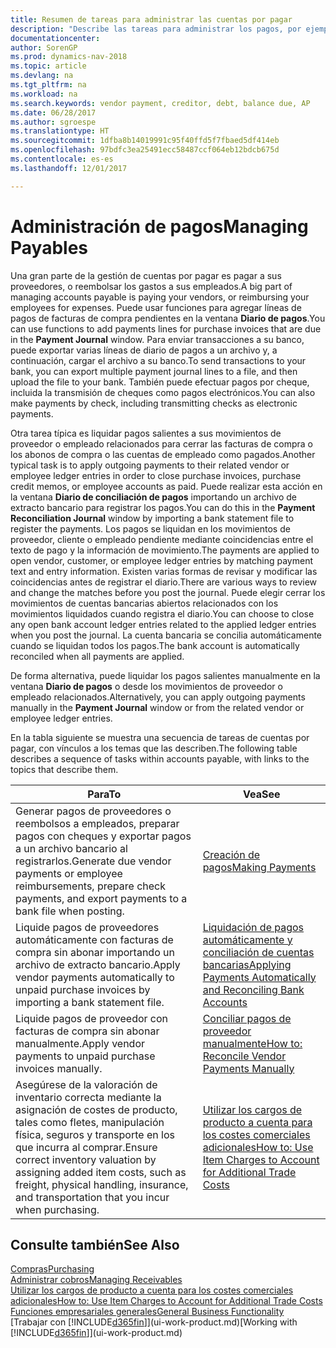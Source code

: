 ```yaml
---
title: Resumen de tareas para administrar las cuentas por pagar
description: "Describe las tareas para administrar los pagos, por ejemplo, los pagos a acreedores o la liquidación de pagos salientes en movimientos para cerrar facturas o abonos."
documentationcenter: 
author: SorenGP
ms.prod: dynamics-nav-2018
ms.topic: article
ms.devlang: na
ms.tgt_pltfrm: na
ms.workload: na
ms.search.keywords: vendor payment, creditor, debt, balance due, AP
ms.date: 06/28/2017
ms.author: sgroespe
ms.translationtype: HT
ms.sourcegitcommit: 1dfba8b14019991c95f40ffd5f7fbaed5df414eb
ms.openlocfilehash: 97bdfc3ea25491ecc58487ccf064eb12bdcb675d
ms.contentlocale: es-es
ms.lasthandoff: 12/01/2017

---
```

# <a name="managing-payables"></a><span data-ttu-id="82bc0-103">Administración de pagos</span><span class="sxs-lookup"><span data-stu-id="82bc0-103">Managing Payables</span></span>
<span data-ttu-id="82bc0-104">Una gran parte de la gestión de cuentas por pagar es pagar a sus proveedores, o reembolsar los gastos a sus empleados.</span><span class="sxs-lookup"><span data-stu-id="82bc0-104">A big part of managing accounts payable is paying your vendors, or reimbursing your employees for expenses.</span></span> <span data-ttu-id="82bc0-105">Puede usar funciones para agregar líneas de pagos de facturas de compra pendientes en la ventana **Diario de pagos**.</span><span class="sxs-lookup"><span data-stu-id="82bc0-105">You can use functions to add payments lines for purchase invoices that are due in the **Payment Journal** window.</span></span> <span data-ttu-id="82bc0-106">Para enviar transacciones a su banco, puede exportar varias líneas de diario de pagos a un archivo y, a continuación, cargar el archivo a su banco.</span><span class="sxs-lookup"><span data-stu-id="82bc0-106">To send transactions to your bank, you can export multiple payment journal lines to a file, and then upload the file to your bank.</span></span> <span data-ttu-id="82bc0-107">También puede efectuar pagos por cheque, incluida la transmisión de cheques como pagos electrónicos.</span><span class="sxs-lookup"><span data-stu-id="82bc0-107">You can also make payments by check, including transmitting checks as electronic payments.</span></span>

<span data-ttu-id="82bc0-108">Otra tarea típica es liquidar pagos salientes a sus movimientos de proveedor o empleado relacionados para cerrar las facturas de compra o los abonos de compra o las cuentas de empleado como pagados.</span><span class="sxs-lookup"><span data-stu-id="82bc0-108">Another typical task is to apply outgoing payments to their related vendor or employee ledger entries in order to close purchase invoices, purchase credit memos, or employee accounts as paid.</span></span> <span data-ttu-id="82bc0-109">Puede realizar esta acción en la ventana **Diario de conciliación de pagos** importando un archivo de extracto bancario para registrar los pagos.</span><span class="sxs-lookup"><span data-stu-id="82bc0-109">You can do this in the **Payment Reconciliation Journal** window by importing a bank statement file to register the payments.</span></span> <span data-ttu-id="82bc0-110">Los pagos se liquidan en los movimientos de proveedor, cliente o empleado pendiente mediante coincidencias entre el texto de pago y la información de movimiento.</span><span class="sxs-lookup"><span data-stu-id="82bc0-110">The payments are applied to open vendor, customer, or employee ledger entries by matching payment text and entry information.</span></span> <span data-ttu-id="82bc0-111">Existen varias formas de revisar y modificar las coincidencias antes de registrar el diario.</span><span class="sxs-lookup"><span data-stu-id="82bc0-111">There are various ways to review and change the matches before you post the journal.</span></span> <span data-ttu-id="82bc0-112">Puede elegir cerrar los movimientos de cuentas bancarias abiertos relacionados con los movimientos liquidados cuando registra el diario.</span><span class="sxs-lookup"><span data-stu-id="82bc0-112">You can choose to close any open bank account ledger entries related to the applied ledger entries when you post the journal.</span></span> <span data-ttu-id="82bc0-113">La cuenta bancaria se concilia automáticamente cuando se liquidan todos los pagos.</span><span class="sxs-lookup"><span data-stu-id="82bc0-113">The bank account is automatically reconciled when all payments are applied.</span></span>

<span data-ttu-id="82bc0-114">De forma alternativa, puede liquidar los pagos salientes manualmente en la ventana **Diario de pagos** o desde los movimientos de proveedor o empleado relacionados.</span><span class="sxs-lookup"><span data-stu-id="82bc0-114">Alternatively, you can apply outgoing payments manually in the **Payment Journal** window or from the related vendor or employee ledger entries.</span></span>

<span data-ttu-id="82bc0-115">En la tabla siguiente se muestra una secuencia de tareas de cuentas por pagar, con vínculos a los temas que las describen.</span><span class="sxs-lookup"><span data-stu-id="82bc0-115">The following table describes a sequence of tasks within accounts payable, with links to the topics that describe them.</span></span>

| <span data-ttu-id="82bc0-116">Para</span><span class="sxs-lookup"><span data-stu-id="82bc0-116">To</span></span> | <span data-ttu-id="82bc0-117">Vea</span><span class="sxs-lookup"><span data-stu-id="82bc0-117">See</span></span> |
| --- | --- |
| <span data-ttu-id="82bc0-118">Generar pagos de proveedores o reembolsos a empleados, preparar pagos con cheques y exportar pagos a un archivo bancario al registrarlos.</span><span class="sxs-lookup"><span data-stu-id="82bc0-118">Generate due vendor payments or employee reimbursements, prepare check payments, and export payments to a bank file when posting.</span></span> |[<span data-ttu-id="82bc0-119">Creación de pagos</span><span class="sxs-lookup"><span data-stu-id="82bc0-119">Making Payments</span></span>](payables-make-payments.md) |
| <span data-ttu-id="82bc0-120">Liquide pagos de proveedores automáticamente con facturas de compra sin abonar importando un archivo de extracto bancario.</span><span class="sxs-lookup"><span data-stu-id="82bc0-120">Apply vendor payments automatically to unpaid purchase invoices by importing a bank statement file.</span></span> |[<span data-ttu-id="82bc0-121">Liquidación de pagos automáticamente y conciliación de cuentas bancarias</span><span class="sxs-lookup"><span data-stu-id="82bc0-121">Applying Payments Automatically and Reconciling Bank Accounts</span></span>](receivables-apply-payments-auto-reconcile-bank-accounts.md) |
| <span data-ttu-id="82bc0-122">Liquide pagos de proveedor con facturas de compra sin abonar manualmente.</span><span class="sxs-lookup"><span data-stu-id="82bc0-122">Apply vendor payments to unpaid purchase invoices manually.</span></span> |[<span data-ttu-id="82bc0-123">Conciliar pagos de proveedor manualmente</span><span class="sxs-lookup"><span data-stu-id="82bc0-123">How to: Reconcile Vendor Payments Manually</span></span>](payables-how-apply-purchase-transactions-manually.md) |
|<span data-ttu-id="82bc0-124">Asegúrese de la valoración de inventario correcta mediante la asignación de costes de producto, tales como fletes, manipulación física, seguros y transporte en los que incurra al comprar.</span><span class="sxs-lookup"><span data-stu-id="82bc0-124">Ensure correct inventory valuation by assigning added item costs, such as freight, physical handling, insurance, and transportation that you incur when purchasing.</span></span>|[<span data-ttu-id="82bc0-125">Utilizar los cargos de producto a cuenta para los costes comerciales adicionales</span><span class="sxs-lookup"><span data-stu-id="82bc0-125">How to: Use Item Charges to Account for Additional Trade Costs</span></span>](payables-how-assign-item-charges.md)|

## <a name="see-also"></a><span data-ttu-id="82bc0-126">Consulte también</span><span class="sxs-lookup"><span data-stu-id="82bc0-126">See Also</span></span>
[<span data-ttu-id="82bc0-127">Compras</span><span class="sxs-lookup"><span data-stu-id="82bc0-127">Purchasing</span></span>](purchasing-manage-purchasing.md)  
[<span data-ttu-id="82bc0-128">Administrar cobros</span><span class="sxs-lookup"><span data-stu-id="82bc0-128">Managing Receivables</span></span>](receivables-manage-receivables.md)  
[<span data-ttu-id="82bc0-129">Utilizar los cargos de producto a cuenta para los costes comerciales adicionales</span><span class="sxs-lookup"><span data-stu-id="82bc0-129">How to: Use Item Charges to Account for Additional Trade Costs</span></span>](payables-how-assign-item-charges.md)  
[<span data-ttu-id="82bc0-130">Funciones empresariales generales</span><span class="sxs-lookup"><span data-stu-id="82bc0-130">General Business Functionality</span></span>](ui-across-business-areas.md)  
<span data-ttu-id="82bc0-131">[Trabajar con [!INCLUDE[d365fin](includes/d365fin_md.md)]](ui-work-product.md)</span><span class="sxs-lookup"><span data-stu-id="82bc0-131">[Working with [!INCLUDE[d365fin](includes/d365fin_md.md)]](ui-work-product.md)</span></span>

